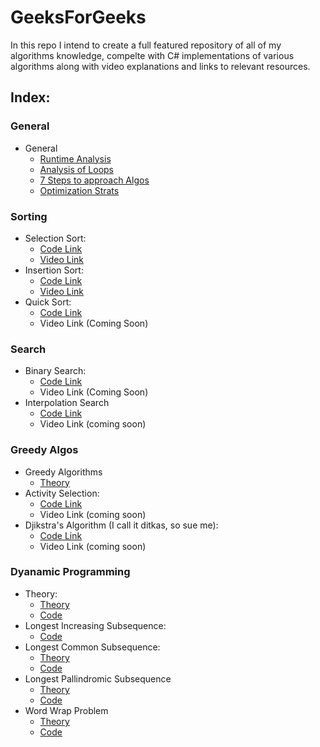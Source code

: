 # GeeksForGeeks
In this repo I intend to create a full featured repository of all of my algorithms knowledge, compelte with C# implementations
of various algorithms along with video explanations and links to relevant resources.

## Index:

### General

* General
  * [Runtime Analysis](https://github.com/SHEFFcode/GeeksForGeeks/blob/master/GeeksForGeeks/Theory/RuntimeAnalysis.txt)
  * [Analysis of Loops](https://github.com/SHEFFcode/GeeksForGeeks/blob/master/GeeksForGeeks/Theory/Analysis%20of%20Loops.md)
  * [7 Steps to approach Algos](https://github.com/SHEFFcode/GeeksForGeeks/blob/master/GeeksForGeeks/Theory/7%20Steps.txt)
  * [Optimization Strats](https://github.com/SHEFFcode/GeeksForGeeks/blob/master/GeeksForGeeks/Theory/Algorithm%20Strategies.md)

### Sorting
* Selection Sort:
  * [Code Link](https://github.com/SHEFFcode/GeeksForGeeks/blob/master/GeeksForGeeks/SelectionSort.cs)
  * [Video Link](https://youtu.be/qkEWDCjc8DU)
* Insertion Sort:
  * [Code Link](https://github.com/SHEFFcode/GeeksForGeeks/blob/master/GeeksForGeeks/InsertionSort.cs)
  * [Video Link](https://youtu.be/Nbb4aNBTIBc)
* Quick Sort:
  * [Code Link](https://github.com/SHEFFcode/GeeksForGeeks/blob/master/GeeksForGeeks/Quicksort.cs)
  * Video Link (Coming Soon)

### Search
* Binary Search:
  * [Code Link](https://github.com/SHEFFcode/GeeksForGeeks/blob/master/GeeksForGeeks/BinarySearch.cs)
  * Video Link (Coming Soon)
* Interpolation Search
  * [Code Link](https://github.com/SHEFFcode/GeeksForGeeks/blob/master/GeeksForGeeks/Search/InterpolationSearch.cs)
  * Video Link (coming soon)

### Greedy Algos
* Greedy Algorithms
  * [Theory](https://github.com/SHEFFcode/GeeksForGeeks/blob/master/GeeksForGeeks/Theory/Greedy%20Algorithms.txt)
* Activity Selection:
  * [Code Link](https://github.com/SHEFFcode/GeeksForGeeks/blob/master/GeeksForGeeks/Greedy/ActivitySelection.cs)
  * Video Link (coming soon)
* Djikstra's Algorithm (I call it ditkas, so sue me):
  * [Code Link](https://github.com/SHEFFcode/GeeksForGeeks/blob/master/GeeksForGeeks/Greedy/DitkasAlgo.cs)
  * Video Link (coming soon)

### Dyanamic Programming
* Theory:
  * [Theory](https://github.com/SHEFFcode/GeeksForGeeks/blob/master/GeeksForGeeks/Theory/Dynamic%20Programming.md)
  * [Code](https://github.com/SHEFFcode/GeeksForGeeks/blob/master/GeeksForGeeks/Dynamic%20Programming/Memoization.cs)
* Longest Increasing Subsequence:
  * [Code](https://github.com/SHEFFcode/GeeksForGeeks/blob/master/GeeksForGeeks/Dynamic%20Programming/LIS.cs)
* Longest Common Subsequence:
  * [Theory](https://github.com/SHEFFcode/GeeksForGeeks/blob/master/GeeksForGeeks/Theory/LCS.md)
  * [Code](https://github.com/SHEFFcode/GeeksForGeeks/blob/master/GeeksForGeeks/Dynamic%20Programming/LCS.cs)
* Longest Pallindromic Subsequence
  * [Theory](https://github.com/SHEFFcode/GeeksForGeeks/blob/master/GeeksForGeeks/Theory/LPS.md)
  * [Code](https://github.com/SHEFFcode/GeeksForGeeks/blob/master/GeeksForGeeks/Dynamic%20Programming/LPS.cs)
* Word Wrap Problem
  * [Theory]()
  * [Code]()